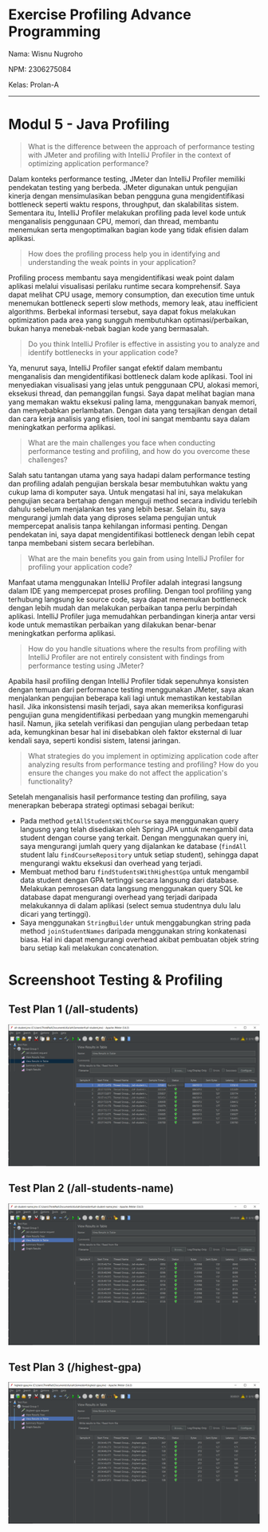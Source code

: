 # Exercise Profiling Advance Programming

Nama: Wisnu Nugroho

NPM: 2306275084

Kelas: Prolan-A

<hr>

# Modul 5 - Java Profiling

> What is the difference between the approach of performance testing with JMeter and profiling with IntelliJ Profiler in the context of optimizing application performance?

Dalam konteks performance testing, JMeter dan IntelliJ Profiler memiliki pendekatan testing yang berbeda. JMeter digunakan untuk pengujian kinerja dengan mensimulasikan beban pengguna guna mengidentifikasi bottleneck seperti waktu respons, throughput, dan skalabilitas sistem. Sementara itu, IntelliJ Profiler melakukan profiling pada level kode untuk menganalisis penggunaan CPU, memori, dan thread, membantu menemukan serta mengoptimalkan bagian kode yang tidak efisien dalam aplikasi.

> How does the profiling process help you in identifying and understanding the weak points in your application?

Profiling process membantu saya mengidentifikasi weak point dalam aplikasi melalui visualisasi perilaku runtime secara komprehensif. Saya dapat melihat CPU usage, memory consumption, dan execution time untuk menemukan bottleneck seperti slow methods, memory leak, atau inefficient algorithms. Berbekal informasi tersebut, saya dapat fokus melakukan optimization pada area yang sungguh membutuhkan optimasi/perbaikan, bukan hanya menebak-nebak bagian kode yang bermasalah.

> Do you think IntelliJ Profiler is effective in assisting you to analyze and identify bottlenecks in your application code?

Ya, menurut saya, IntelliJ Profiler sangat efektif dalam membantu menganalisis dan mengidentifikasi bottleneck dalam kode aplikasi. Tool ini menyediakan visualisasi yang jelas untuk penggunaan CPU, alokasi memori, eksekusi thread, dan pemanggilan fungsi. Saya dapat melihat bagian mana yang memakan waktu eksekusi paling lama, menggunakan banyak memori, dan menyebabkan perlambatan. Dengan data yang tersajikan dengan detail dan cara kerja analisis yang efisien, tool ini sangat membantu saya dalam meningkatkan performa aplikasi.

> What are the main challenges you face when conducting performance testing and profiling, and how do you overcome these challenges?

Salah satu tantangan utama yang saya hadapi dalam performance testing dan profiling adalah pengujian berskala besar membutuhkan waktu yang cukup lama di komputer saya. Untuk mengatasi hal ini, saya melakukan pengujian secara bertahap dengan menguji method secara individu terlebih dahulu sebelum menjalankan tes yang lebih besar. Selain itu, saya mengurangi jumlah data yang diproses selama pengujian untuk mempercepat analisis tanpa kehilangan informasi penting. Dengan pendekatan ini, saya dapat mengidentifikasi bottleneck dengan lebih cepat tanpa membebani sistem secara berlebihan.

> What are the main benefits you gain from using IntelliJ Profiler for profiling your application code?

Manfaat utama menggunakan IntelliJ Profiler adalah integrasi langsung dalam IDE yang mempercepat proses profiling. Dengan tool profiling yang terhubung langsung ke source code, saya dapat menemukan bottleneck dengan lebih mudah dan melakukan perbaikan tanpa perlu berpindah aplikasi. IntelliJ Profiler juga memudahkan perbandingan kinerja antar versi kode untuk memastikan perbaikan yang dilakukan benar-benar meningkatkan performa aplikasi.

> How do you handle situations where the results from profiling with IntelliJ Profiler are not entirely consistent with findings from performance testing using JMeter?

Apabila hasil profiling dengan IntelliJ Profiler tidak sepenuhnya konsisten dengan temuan dari performance testing menggunakan JMeter, saya akan menjalankan pengujian beberapa kali lagi untuk memastikan kestabilan hasil. Jika inkonsistensi masih terjadi, saya akan memeriksa konfigurasi pengujian guna mengidentifikasi perbedaan yang mungkin memengaruhi hasil. Namun, jika setelah verifikasi dan pengujian ulang perbedaan tetap ada, kemungkinan besar hal ini disebabkan oleh faktor eksternal di luar kendali saya, seperti kondisi sistem, latensi jaringan.

> What strategies do you implement in optimizing application code after analyzing results from performance testing and profiling? How do you ensure the changes you make do not affect the application's functionality?

Setelah menganalisis hasil performance testing dan profiling, saya menerapkan beberapa strategi optimasi sebagai berikut:

- Pada method `getAllStudentsWithCourse` saya menggunakan query langusng yang telah disediakan oleh Spring JPA untuk mengambil data student dengan course yang terkait. Dengan menggunakan query ini, saya mengurangi jumlah query yang dijalankan ke database (`findAll` student lalu `findCourseRepository` untuk setiap student), sehingga dapat mengurangi waktu eksekusi dan overhead yang terjadi.
- Membuat method baru `findStudentsWithHighestGpa` untuk mengambil data student dengan GPA tertinggi secara langsung dari database. Melakukan pemrosesan data langsung menggunakan query SQL ke database dapat mengurangi overhead yang terjadi daripada melakukannya di dalam aplikasi (select semua studentnya dulu lalu dicari yang tertinggi).
- Saya menggunakan `StringBuilder` untuk menggabungkan string pada method `joinStudentNames` daripada menggunakan string konkatenasi biasa. Hal ini dapat mengurangi overhead akibat pembuatan objek string baru setiap kali melakukan concatenation.

# Screenshoot Testing & Profiling

## Test Plan 1 (/all-students)

![](./assets/test-plan-1.png)

## Test Plan 2 (/all-students-name)

![](./assets/test-plan-2.png)

## Test Plan 3 (/highest-gpa)

![](./assets/test-plan-3.png)